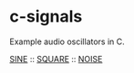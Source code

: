 # c-signals
Example audio oscillators in C.

<a href = "sine.c">SINE</a> :: <a href = "square.c">SQUARE</a>  :: <a href = "noise.c">NOISE</a>
